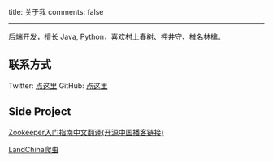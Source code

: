 title: 关于我
comments: false

---

后端开发，擅长 Java, Python，喜欢村上春树、押井守、椎名林檎。

## 联系方式

Twitter:  [点这里](https://twitter.com/way2steve)
GitHub: [点这里](https://github.com/sundiontheway)

## Side Project

[Zookeeper入门指南中文翻译(开源中国播客链接)](https://my.oschina.net/sundiontheway/blog/346498)

[LandChina爬虫](https://github.com/sundiontheway/landchina-spider)
